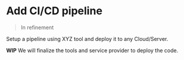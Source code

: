 # Add CI/CD pipeline

> In refinement

Setup a pipeline using XYZ tool and deploy it to any Cloud/Server.

**WIP** We will finalize the tools and service provider to deploy the code.
